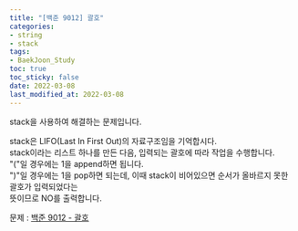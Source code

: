 ```yaml
---
title: "[백준 9012] 괄호"
categories: 
- string
- stack
tags:
- BaekJoon_Study
toc: true
toc_sticky: false
date: 2022-03-08
last_modified_at: 2022-03-08
---
```


stack을 사용하여 해결하는 문제입니다.

stack은 LIFO(Last In First Out)의 자료구조임을 기억합시다.  
stack이라는 리스트 하나를 만든 다음, 입력되는 괄호에 따라 작업을 수행합니다.  
"("일 경우에는 1을 append하면 됩니다.  
")"일 경우에는 1을 pop하면 되는데, 이때 stack이 비어있으면 순서가 올바르지 못한 괄호가 입력되었다는   
뜻이므로 NO를 출력합니다.

문제 : [백준 9012 - 괄호](https://www.acmicpc.net/problem/9012)

<script src="https://gist.github.com/Ryumaker/d6b62abcdb58d54f48bff6e7be2c945b.js"></script>



